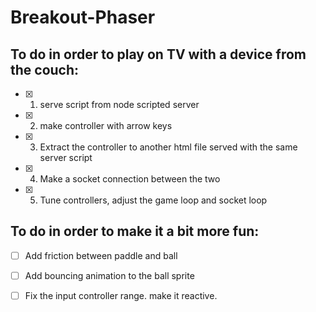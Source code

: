 # Breakout-Phaser

## To do in order to play on TV with a device from the couch:

- [x] 1. serve script from node scripted server

- [x] 2. make controller with arrow keys

- [x] 3. Extract the controller to another html file served with the same server script

- [x] 4. Make a socket connection between the two

- [x] 5. Tune controllers, adjust the game loop and socket loop

## To do in order to make it a bit more fun:

- [ ] Add friction between paddle and ball

- [ ] Add bouncing animation to the ball sprite

- [ ] Fix the input controller range. make it reactive.
